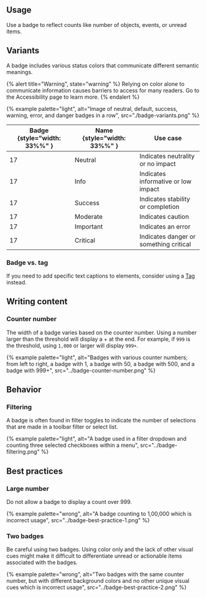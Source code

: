 ## Usage 
Use a badge to reflect counts like number of objects, events, or unread items.

## Variants

A badge includes various status colors that communicate different semantic 
meanings.

{% alert title="Warning", state="warning" %}
Relying on color alone to communicate information causes barriers to access for 
many readers. Go to the Accessibility page to learn more.
{% endalert %}

{% example palette="light",
          alt="Image of neutral, default, success, warning, error, and danger 
          badges in a row",
          src="./badge-variants.png" %}

| Badge {style="width: 33%%" }             | Name {style="width: 33%%" } | Use case                               |
| ---------------------------------------- | --------------------------- | -------------------------------------- |
| <rh-badge>17<rh-badge>                   | Neutral                     | Indicates neutrality or no impact      |
| <rh-badge state="info">17<rh-badge>      | Info                        | Indicates informative or low impact    |
| <rh-badge state="success">17<rh-badge>   | Success                     | Indicates stability or completion      |
| <rh-badge state="moderate">17<rh-badge>  | Moderate                    | Indicates caution                      |
| <rh-badge state="important">17<rh-badge> | Important                   | Indicates an error                     |
| <rh-badge state="critical">17<rh-badge>  | Critical                    | Indicates danger or something critical |

### Badge vs. tag

If you need to add specific text captions to elements, consider using a 
[Tag](/elements/tag) instead.

## Writing content

### Counter number

The width of a badge varies based on the counter number. Using a number larger 
than the threshold will display a + at the end. For example, if `999` is the 
threshold, using `1,000` or larger will display `999+`.

{% example palette="light",
  alt="Badges with various counter numbers; from left to right, a badge with 1, a badge with 50, a badge with 500, and a badge with 999+",
  src="../badge-counter-number.png" %}


## Behavior
### Filtering
A badge is often found in filter toggles to indicate the number of selections 
that are made in a toolbar filter or select list.

{% example palette="light",
          alt="A badge used in a filter dropdown and counting three selected checkboxes within a menu",
          src="../badge-filtering.png" %}

## Best practices

### Large number

Do not allow a badge to display a count over 999.

{% example palette="wrong",
          alt="A badge counting to 1,00,000 which is incorrect usage",
          src="../badge-best-practice-1.png" %}

### Two badges

Be careful using two badges. Using color only and the lack of other visual cues 
might make it difficult to differentiate unread or actionable items associated 
with the badges.

{% example palette="wrong",
          alt="Two badges with the same counter number, but with different background colors and no other unique visual cues which is incorrect usage",
          src="../badge-best-practice-2.png" %}
